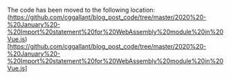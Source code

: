 The code has been moved to the following location: (https://github.com/cggallant/blog_post_code/tree/master/2020%20-%20January%20-%20Import%20statement%20for%20WebAssembly%20module%20in%20Vue.js)[https://github.com/cggallant/blog_post_code/tree/master/2020%20-%20January%20-%20Import%20statement%20for%20WebAssembly%20module%20in%20Vue.js]